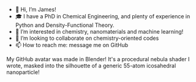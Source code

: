 - 👋 Hi, I’m James!
- 🎓 I have a PhD in Chemical Engineering, and plenty of experience in Python and Density-Functional Theory.
- 👀 I’m interested in chemistry, nanomaterials and machine learning!
- 🤝 I’m looking to collaborate on chemistry-oriented codes 
- 📫 How to reach me: message me on GitHub

My GitHub avatar was made in Blender! It's a procedural nebula shader I wrote, masked into the silhouette of a generic 55-atom icosahedral nanoparticle!
